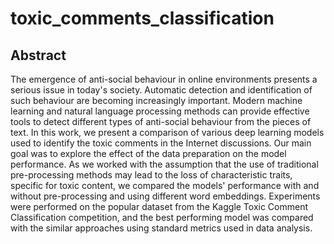 # toxic_comments_classification

## Abstract
The emergence of anti-social behaviour in online environments presents a serious issue in today's society. Automatic detection and identification of such behaviour are becoming increasingly important. Modern machine learning and natural language processing methods can provide effective tools to detect different types of anti-social behaviour from the pieces of text. In this work, we present a comparison of various deep learning models used to identify the toxic comments in the Internet discussions. Our main goal was to explore the effect of the data preparation on the model performance. As we worked with the assumption that the use of traditional pre-processing methods may lead to the loss of characteristic traits, specific for toxic content, we compared the models' performance with and without pre-processing and using different word embeddings. Experiments were performed on the popular dataset from the Kaggle Toxic Comment Classification competition, and the best performing model was compared with the similar approaches using standard metrics used in data analysis.
